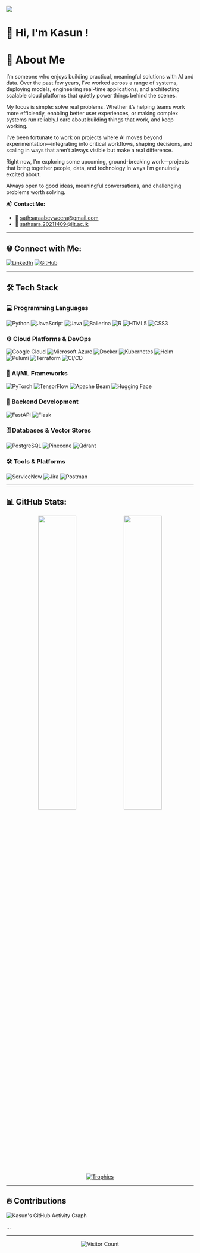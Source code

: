 ![](https://komarev.com/ghpvc/?username=KasunAbeyweera)

# 👋 Hi, I'm Kasun !

# 👋 About Me

I’m someone who enjoys building practical, meaningful solutions with AI and data. Over the past few years, I’ve worked across a range of systems, deploying models, engineering real-time applications, and architecting scalable cloud platforms that quietly power things behind the scenes.

My focus is simple: solve real problems. Whether it’s helping teams work more efficiently, enabling better user experiences, or making complex systems run reliably.I care about building things that work, and keep working.

I’ve been fortunate to work on projects where AI moves beyond experimentation—integrating into critical workflows, shaping decisions, and scaling in ways that aren’t always visible but make a real difference.

Right now, I’m exploring some upcoming, ground-breaking work—projects that bring together people, data, and technology in ways I’m genuinely excited about.

Always open to good ideas, meaningful conversations, and challenging problems worth solving.

📬 **Contact Me:**  
- 📧 sathsaraabeyweera@gmail.com  
- 📧 sathsara.20211409@iit.ac.lk  

---

## 🌐 Connect with Me:
[![LinkedIn](https://img.shields.io/badge/LinkedIn-%230077B5.svg?style=for-the-badge&logo=linkedin&logoColor=white)](https://www.linkedin.com/in/kasunabeyweera) 
[![GitHub](https://img.shields.io/badge/GitHub-%23121011.svg?style=for-the-badge&logo=github&logoColor=white)](https://github.com/KasunAbeyweera)

---

## 🛠️ Tech Stack

### 💻 Programming Languages
![Python](https://img.shields.io/badge/Python-3776AB?style=for-the-badge&logo=python&logoColor=white)
![JavaScript](https://img.shields.io/badge/JavaScript-F7DF1E?style=for-the-badge&logo=javascript&logoColor=black)
![Java](https://img.shields.io/badge/Java-ED8B00?style=for-the-badge&logo=java&logoColor=white)
![Ballerina](https://img.shields.io/badge/Ballerina-FF5000?style=for-the-badge&logo=ballerina&logoColor=white)
![R](https://img.shields.io/badge/R-276DC3?style=for-the-badge&logo=r&logoColor=white)
![HTML5](https://img.shields.io/badge/HTML5-E34F26?style=for-the-badge&logo=html5&logoColor=white)
![CSS3](https://img.shields.io/badge/CSS3-1572B6?style=for-the-badge&logo=css3&logoColor=white)

### ⚙️ Cloud Platforms & DevOps
![Google Cloud](https://img.shields.io/badge/Google%20Cloud-4285F4?style=for-the-badge&logo=google-cloud&logoColor=white)
![Microsoft Azure](https://img.shields.io/badge/Microsoft%20Azure-0078D4?style=for-the-badge&logo=microsoft-azure&logoColor=white)
![Docker](https://img.shields.io/badge/Docker-2496ED?style=for-the-badge&logo=docker&logoColor=white)
![Kubernetes](https://img.shields.io/badge/Kubernetes-326CE5?style=for-the-badge&logo=kubernetes&logoColor=white)
![Helm](https://img.shields.io/badge/Helm-0F1689?style=for-the-badge&logo=helm&logoColor=white)
![Pulumi](https://img.shields.io/badge/Pulumi-8A3391?style=for-the-badge&logo=pulumi&logoColor=white)
![Terraform](https://img.shields.io/badge/Terraform-623CE4?style=for-the-badge&logo=terraform&logoColor=white)
![CI/CD](https://img.shields.io/badge/CI/CD-0A0A0A?style=for-the-badge&logo=githubactions&logoColor=white)

### 🧠 AI/ML Frameworks
![PyTorch](https://img.shields.io/badge/PyTorch-EE4C2C?style=for-the-badge&logo=pytorch&logoColor=white)
![TensorFlow](https://img.shields.io/badge/TensorFlow-FF6F00?style=for-the-badge&logo=tensorflow&logoColor=white)
![Apache Beam](https://img.shields.io/badge/Apache%20Beam-FE7A16?style=for-the-badge&logo=apache&logoColor=white)
![Hugging Face](https://img.shields.io/badge/Hugging%20Face-FFDD67?style=for-the-badge&logo=huggingface&logoColor=black)

### 🚀 Backend Development
![FastAPI](https://img.shields.io/badge/FastAPI-009688?style=for-the-badge&logo=fastapi&logoColor=white)
![Flask](https://img.shields.io/badge/Flask-000000?style=for-the-badge&logo=flask&logoColor=white)

### 🗄️ Databases & Vector Stores
![PostgreSQL](https://img.shields.io/badge/PostgreSQL-4169E1?style=for-the-badge&logo=postgresql&logoColor=white)
![Pinecone](https://img.shields.io/badge/Pinecone-45A29E?style=for-the-badge&logo=pinecone&logoColor=white)
![Qdrant](https://img.shields.io/badge/Qdrant-4B0082?style=for-the-badge&logo=qdrant&logoColor=white)

### 🛠️ Tools & Platforms
![ServiceNow](https://img.shields.io/badge/ServiceNow-00C58E?style=for-the-badge&logo=servicenow&logoColor=white)
![Jira](https://img.shields.io/badge/Jira-0052CC?style=for-the-badge&logo=jira&logoColor=white)
![Postman](https://img.shields.io/badge/Postman-FF6C37?style=for-the-badge&logo=postman&logoColor=white)

---

## 📊 GitHub Stats:
<p align="center">
  <img src="https://github-readme-stats.vercel.app/api?username=KasunAbeyweera&show_icons=true&theme=tokyonight&count_private=true" width="45%" />
  <img src="https://github-readme-stats.vercel.app/api/top-langs/?username=KasunAbeyweera&layout=compact&theme=tokyonight" width="45%" />
</p>

<p align="center">
  <a href="https://github.com/KasunAbeyweera">
    <img src="https://github-profile-trophy.vercel.app/?username=KasunAbeyweera&theme=onedark&margin-w=15" alt="Trophies"/>
  </a>
</p>

---

## 🔥 Contributions
![Kasun's GitHub Activity Graph](https://github-readme-activity-graph.vercel.app/graph?username=KasunAbeyweera&theme=tokyo-night&hide_border=false)

...


---

<div align="center">
  <img src="https://visitcount.itsvg.in/api?id=KasunAbeyweera&icon=5&color=6" alt="Visitor Count"/>
</div>

<!--GitHub Profile README created with ❤️ by Kasun Abeyweera -->








